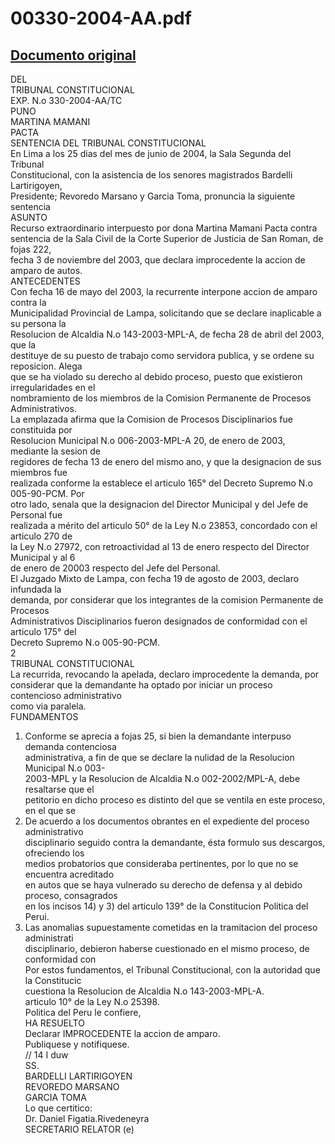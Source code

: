 
00330-2004-AA.pdf
=================
  
[Documento original](https://tc.gob.pe/jurisprudencia/2004/00330-2004-AA.pdf)  
---  
DEL  
TRIBUNAL CONSTITUCIONAL  
EXP. N.o 330-2004-AA/TC  
PUNO  
MARTINA MAMANI  
PACTA  
SENTENCIA DEL TRIBUNAL CONSTITUCIONAL  
En Lima a los 25 dias del mes de junio de 2004, la Sala Segunda del Tribunal  
Constitucional, con la asistencia de los senores magistrados Bardelli Lartirigoyen,  
Presidente; Revoredo Marsano y Garcia Toma, pronuncia la siguiente sentencia  
ASUNTO  
Recurso extraordinario interpuesto por dona Martina Mamani Pacta contra  
sentencia de la Sala Civil de la Corte Superior de Justicia de San Roman, de fojas 222,  
fecha 3 de noviembre del 2003, que declara improcedente la accion de amparo de autos.  
ANTECEDENTES  
Con fecha 16 de mayo del 2003, la recurrente interpone accion de amparo contra la  
Municipalidad Provincial de Lampa, solicitando que se declare inaplicable a su persona la  
Resolucion de Alcaldia N.o 143-2003-MPL-A, de fecha 28 de abril del 2003, que la  
destituye de su puesto de trabajo como servidora publica, y se ordene su reposicion. Alega  
que se ha violado su derecho al debido proceso, puesto que existieron irregularidades en el  
nombramiento de los miembros de la Comision Permanente de Procesos Administrativos.  
La emplazada afirma que la Comision de Procesos Disciplinarios fue constituida por  
Resolucion Municipal N.o 006-2003-MPL-A 20, de enero de 2003, mediante la sesion de  
regidores de fecha 13 de enero del mismo ano, y que la designacion de sus miembros fue  
realizada conforme la establece el articulo 165° del Decreto Supremo N.o 005-90-PCM. Por  
otro lado, senala que la designacion del Director Municipal y del Jefe de Personal fue  
realizada a mérito del articulo 50° de la Ley N.o 23853, concordado con el articulo 270 de  
la Ley N.o 27972, con retroactividad al 13 de enero respecto del Director Municipal y al 6  
de enero de 20003 respecto del Jefe del Personal.  
El Juzgado Mixto de Lampa, con fecha 19 de agosto de 2003, declaro infundada la  
demanda, por considerar que los integrantes de la comision Permanente de Procesos  
Administrativos Disciplinarios fueron designados de conformidad con el articulo 175° del  
Decreto Supremo N.o 005-90-PCM.  
2  
TRIBUNAL CONSTITUCIONAL  
La recurrida, revocando la apelada, declaro improcedente la demanda, por  
considerar que la demandante ha optado por iniciar un proceso contencioso administrativo  
como via paralela.  
FUNDAMENTOS  
1. Conforme se aprecia a fojas 25, si bien la demandante interpuso demanda contenciosa  
administrativa, a fin de que se declare la nulidad de la Resolucion Municipal N.o 003-  
2003-MPL y la Resolucion de Alcaldia N.o 002-2002/MPL-A, debe resaltarse que el  
petitorio en dicho proceso es distinto del que se ventila en este proceso, en el que se  
2. De acuerdo a los documentos obrantes en el expediente del proceso administrativo  
disciplinario seguido contra la demandante, ésta formulo sus descargos, ofreciendo los  
medios probatorios que consideraba pertinentes, por lo que no se encuentra acreditado  
en autos que se haya vulnerado su derecho de defensa y al debido proceso, consagrados  
en los incisos 14) y 3) del articulo 139° de la Constitucion Politica del Perui.  
3. Las anomalias supuestamente cometidas en la tramitacion del proceso administrati  
disciplinario, debieron haberse cuestionado en el mismo proceso, de conformidad con  
Por estos fundamentos, el Tribunal Constitucional, con la autoridad que la Constitucic  
cuestiona la Resolucion de Alcaldia N.o 143-2003-MPL-A.  
articulo 10° de la Ley N.o 25398.  
Politica del Peru le confiere,  
HA RESUELTO  
Declarar IMPROCEDENTE la accion de amparo.  
Publiquese y notifiquese.  
// 14 I duw   
SS.  
BARDELLI LARTIRIGOYEN  
REVOREDO MARSANO  
GARCIA TOMA  
Lo que certitico:  
Dr. Daniel Figatia.Rivedeneyra  
SECRETARIO RELATOR (e)